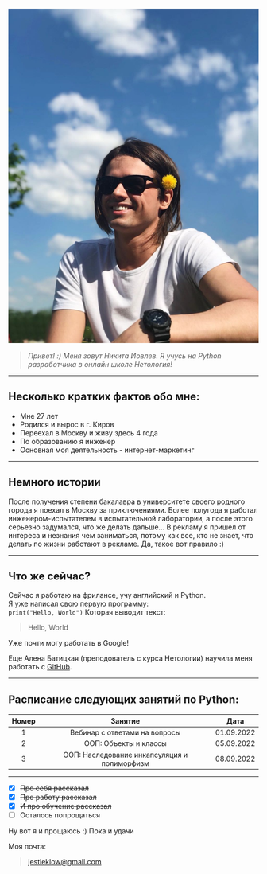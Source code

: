 ![Это я](-fLbJp0n9XY.jpg)

> _Привет! :) Меня зовут Никита Иовлев. Я учусь на Python разработчика в онлайн школе Нетология!_
<hr>

## Несколько кратких фактов обо мне:
- Мне 27 лет
- Родился и вырос в г. Киров
- Переехал в Москву и живу здесь 4 года
- По образованию я инженер
- Основная моя деятельность - интернет-маркетинг
***
## Немного истории
После получения степени бакалавра в университете своего родного города я поехал в Москву за приключениями.
Более полугода я работал инженером-испытателем в испытательной лаборатории, а после этого серьезно задумался, что же делать дальше...
В рекламу я пришел от интереса и незнания чем заниматься, потому как все, кто не знает, что делать по жизни
работают в рекламе. Да, такое вот правило :)
___
## Что же сейчас?
Сейчас я работаю на фрилансе, учу английский и Python.<br>
Я уже написал свою первую программу:<br>
`print("Hello, World")`
Которая выводит текст:<br>
> Hello, World  

Уже почти могу работать в Google!

Еще Алена Батицкая (преподователь с курса Нетологии) научила меня работать 
с [GitHub](https://github.com/).
***
## Расписание следующих занятий по Python:
| Номер |                    Занятие                     |     Дата     |
|:-----:|:----------------------------------------------:|:------------:|
|   1   |         Вебинар с ответами на вопросы          |  01.09.2022  |
|   2   |             ООП: Объекты и классы              |  05.09.2022  |
|   3   |  ООП: Наследование инкапсуляция и полиморфизм  |  08.09.2022  |

***
- [x] ~~Про себя рассказал~~
- [x] ~~Про работу рассказал~~
- [x] ~~И про обучение рассказал~~
- [ ] Осталось попрощаться

Ну вот я и прощаюсь :) Пока и удачи<br>

Моя почта:
> jestleklow@gmail.com
